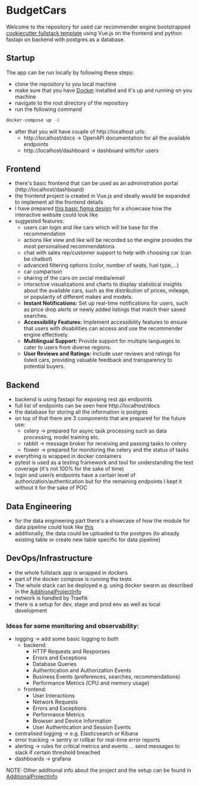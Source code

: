 # BudgetCars
Welcome to the repository for used car recommender engine bootstrapped [cookiecutter fullstack template](https://github.com/tiangolo/full-stack-fastapi-postgresql) using Vue.js on the frontend and python fastapi on backend with postgres as a database.
## Startup
The app can be run locally by following these steps:
- clone the repository to you local machine
- make sure that you have [Docker](https://www.docker.com/) installed and it's up and running on you machine
- navigate to the root directory of the repository
- run the following command
```bash
docker-compose up -d
```
- after that you will have couple of http://localhost urls:
  - http://localhost/docs → OpenAPI documentation for all the available endpoints
  - http://localhost/dashboard → dashboard with/for users
  
## Frontend
- there's basic frontend that can be used as an administration portal (http://localhost/dashboard)
- the frontend project is created in Vue.js and ideally would be expanded to implement all the frontend details
- I have prepared [this basic figma design](https://www.figma.com/file/3sVnZe22gEffAhPuIQ6OZe/BudgetCars?type=design&node-id=0%3A1&mode=design&t=eZecsRbZSBfPBksa-1) for a showcase how the interactive website could look like
- suggested features:
  - users can login and like cars which will be base for the recommendation
  - actions like view and like will be recorded so the engine provides the most personalised recommendations
  - chat with sales rep/customer support to help with choosing car (can be chatbot)
  - advanced filtering options (color, number of seats, fuel type,…)
  - car comparison
  - sharing of the cars on social media/email
  - interactive visualizations and charts to display statistical insights about the available cars, such as the distribution of prices, mileage, or popularity of different makes and models.
  - **Instant Notifications:** Set up real-time notifications for users, such as price drop alerts or newly added listings that match their saved searches.
  - **Accessibility Features:** Implement accessibility features to ensure that users with disabilities can access and use the recommender engine effectively.
  - **Multilingual Support:** Provide support for multiple languages to cater to users from diverse regions.
  - **User Reviews and Ratings:** Include user reviews and ratings for listed cars, providing valuable feedback and transparency to potential buyers.

## Backend
- backend is using fastapi for exposing rest api endpoints
- full list of endpoints can be seen here http://localhost/docs
- the database for storing all the information is postgres
- on top of that there are 3 components that are prepared for the future use:
  - celery → prepared for async task processing such as data processing, model training etc.
  - rabbit → message broker for receiving and passing tasks to celery
  - flower → prepared for monitoring the celery and the status of tasks
- everything is wrapped in docker containers
- pytest is used as a testing framework and tool for understanding the test coverage (it's not 100% for the sake of time)
- login and user/s endpoints have a certain level of authorization/authentication but for the remaining endpoints I kept it without it for the sake of POC

## Data Engineering
- for the data engineering part there's a showcase of how the module for data pipeline could look like [this](backend/app/data_processing/car_data_pipeline.py)
- additionally, the data could be uploaded to the postgres (to already existing table or create new table specific for data pipeline)

## DevOps/Infrastructure
- the whole fullstack app is wrapped in dockers
- part of the docker compose is running the tests
- The whole stack can be deployed e.g. using docker swarm as described in the [AdditionalProjectInfo](AdditionalProjectInfo.md)
- network is handled by Traefik
- there is a setup for dev, stage and prod env as well as local development

### Ideas for some monitoring and observability:
- logging → add some basic logging to both
  - backend:
      - HTTP Requests and Responses
      - Errors and Exceptions
      - Database Queries
      - Authentication and Authorization Events
      - Business Events (preferences, searches, recommendations)
      - Performance Metrics (CPU and memory usage)
  - frontend:
      - User Interactions
      - Network Requests
      - Errors and Exceptions
      - Performance Metrics
      - Browser and Device Information
      - User Authentication and Session Events
- centralised logging → e.g. Elasticsearch or Kibana
- error tracking → sentry or rollbar for real-time error reports
- alerting → rules for critical metrics and events … send messages to slack if certain threshold breached
- dashboards → grafana




NOTE: Other additional info about the project and the setup can be found in [AdditionalProjectInfo](AdditionalProjectInfo.md)